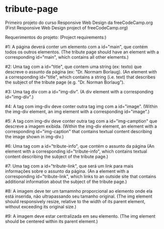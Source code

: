 # tribute-page

Primeiro projeto do curso Responsive Web Design da freeCodeCamp.org (First Responsive Web Design project of freeCodeCamp.org)

Requerimentos do projeto: (Project requirements:)

#1: A página deverá conter um elemento com a id="main", que contém todos os outros elementos.
(The tribute page should have an element with a corresponding id="main", which contains all other elements.)

#2: Uma tag com a id="title", que contem uma string (ex: texto) que descreve o assunto da página (ex: "Dr. Normam Borlaug).
(An element with a corresponding id="title", which contains a string (i.e. text) that describes the subject of the tribute page (e.g. "Dr. Norman Borlaug").

#3: Uma tag div com a id="img-div".
(A div element with a corresponding id="img-div".)

#4: A tag com img-div deve conter outra tag img com a id="image".
(Within the img-div element, an img element with a corresponding id="image".)

#5: A tag com img-div deve conter outra tag com a id="img-camption" que descreve a imagem exibida. 
(Within the img-div element, an element with a corresponding id="img-caption" that contains textual content describing the image shown in img-div.)

#6: Uma tag com a id="tribute-info", que contém o assunto da página 
(An element with a corresponding id="tribute-info", which contains textual content describing the subject of the tribute page.)

#7: Uma tag com a id="tribute-link", que será um link para mais informações sobre o assunto da página. 
(An a element with a corresponding id="tribute-link", which links to an outside site that contains additional information about the subject of the tribute page.)

#8: A imagem deve ter um tamamnho proporcional ao elemento onde ela está inserida, não ultrapassando seu tamanho original.
(The img element should responsively resize, relative to the width of its parent element, without exceeding its original size.)

#9: A imagem deve estar centralizada em seu elemento. 
(The img element should be centered within its parent element.)
